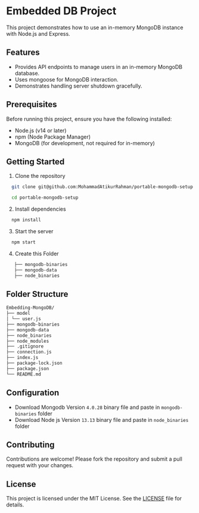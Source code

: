 # Embedded DB Project

This project demonstrates how to use an in-memory MongoDB instance with Node.js and Express.

## Features

- Provides API endpoints to manage users in an in-memory MongoDB database.
- Uses mongoose for MongoDB interaction.
- Demonstrates handling server shutdown gracefully.

## Prerequisites

Before running this project, ensure you have the following installed:

- Node.js (v14 or later)
- npm (Node Package Manager)
- MongoDB (for development, not required for in-memory)

## Getting Started

1. Clone the repository

```sh
  git clone git@github.com:MohammadAtikurRahman/portable-mongodb-setup.git
```
```sh
  cd portable-mongodb-setup
```
2. Install dependencies

```sh
  npm install
```

3. Start the server
```sh
  npm start
```
4. Create this Folder
```sh
   ├── mongodb-binaries
   ├── mongodb-data
   ├── node_binaries
```
## Folder Structure
```sh
Embedding-MongoDB/
├── model
│ └── user.js
├── mongodb-binaries
├── mongodb-data
├── node_binaries
├── node_modules
├── .gitignore
├── connection.js
├── index.js
├── package-lock.json
├── package.json
└── README.md
```
## Configuration

- Download Mongodb Version `4.0.28` binary file and paste in `mongodb-binaries` folder
- Download Node js Version `13.13` binary file and paste in `node_binaries` folder




## Contributing

Contributions are welcome! Please fork the repository and submit a pull request with your changes.

## License

This project is licensed under the MIT License. See the [LICENSE](./LICENSE) file for details.
